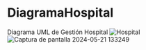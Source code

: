 # DiagramaHospital
Diagrama UML de Gestión Hospital
![Hospital](https://github.com/JhonaLude/DiagramaHospital/assets/166628946/190c0bf4-6122-4839-b123-238cf0b7055e)
![Captura de pantalla 2024-05-21 133249](https://github.com/JhonaLude/DiagramaHospital/assets/166628946/562f45df-2336-4ec6-ad51-64b634742ad3)
